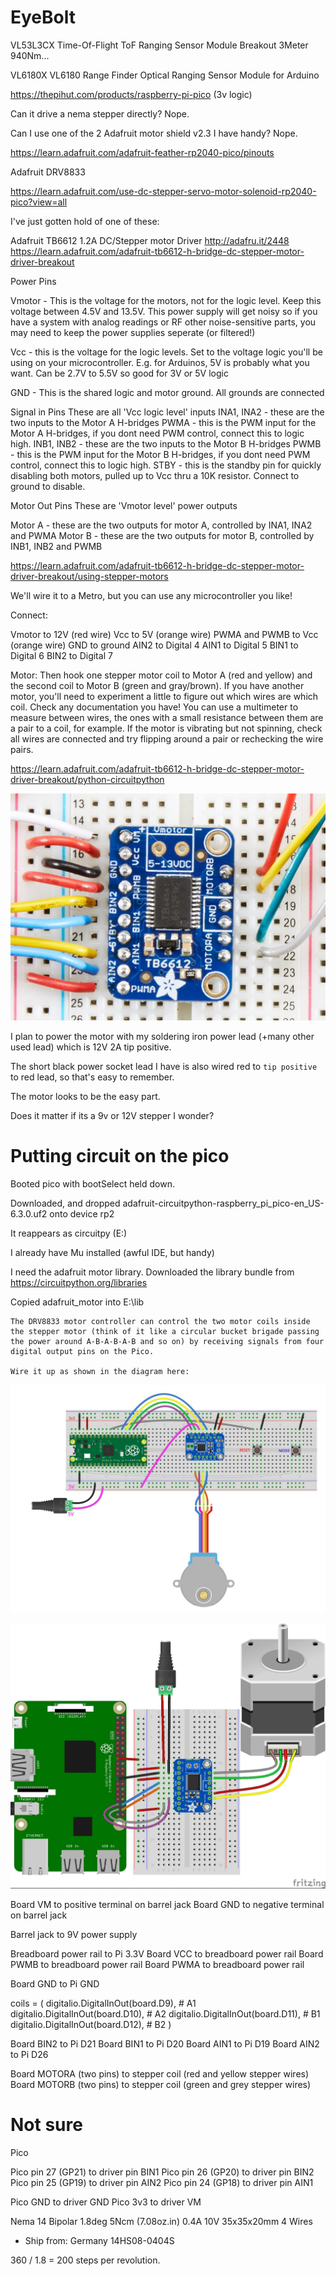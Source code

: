 # EyeBolt

VL53L3CX Time-Of-Flight ToF Ranging Sensor Module Breakout 3Meter 940Nm...

VL6180X VL6180 Range Finder Optical Ranging Sensor Module for Arduino

https://thepihut.com/products/raspberry-pi-pico (3v logic)

Can it drive a nema stepper directly? Nope.

Can I use one of the 2 Adafruit motor shield v2.3 I have handy? Nope.




https://learn.adafruit.com/adafruit-feather-rp2040-pico/pinouts

Adafruit DRV8833


https://learn.adafruit.com/use-dc-stepper-servo-motor-solenoid-rp2040-pico?view=all


I've just gotten hold of one of these:

Adafruit TB6612 1.2A DC/Stepper motor Driver
http://adafru.it/2448 https://learn.adafruit.com/adafruit-tb6612-h-bridge-dc-stepper-motor-driver-breakout

Power Pins

Vmotor - This is the voltage for the motors, not for the logic level. Keep this voltage between 4.5V and 13.5V. This power supply will get noisy so if you have a system with analog readings or RF other noise-sensitive parts, you may need to keep the power supplies seperate (or filtered!)

Vcc - this is the voltage for the logic levels. Set to the voltage logic you'll be using on your microcontroller. E.g. for Arduinos, 5V is probably what you want. Can be 2.7V to 5.5V so good for 3V or 5V logic

GND - This is the shared logic and motor ground. All grounds are connected

Signal in Pins
These are all 'Vcc logic level' inputs
INA1, INA2 - these are the two inputs to the Motor A H-bridges
PWMA - this is the PWM input for the Motor A H-bridges, if you dont need PWM control, connect this to logic high.
INB1, INB2 - these are the two inputs to the Motor B H-bridges
PWMB - this is the PWM input for the Motor B H-bridges, if you dont need PWM control, connect this to logic high.
STBY - this is the standby pin for quickly disabling both motors, pulled up to Vcc thru a 10K resistor. Connect to ground to disable.

Motor Out Pins
These are 'Vmotor level' power outputs

Motor A - these are the two outputs for motor A, controlled by INA1, INA2 and PWMA
Motor B - these are the two outputs for motor B, controlled by INB1, INB2 and PWMB

https://learn.adafruit.com/adafruit-tb6612-h-bridge-dc-stepper-motor-driver-breakout/using-stepper-motors

We'll wire it to a Metro, but you can use any microcontroller you like!

Connect:

Vmotor to 12V (red wire)
Vcc to 5V (orange wire)
PWMA and PWMB to Vcc (orange wire)
GND to ground
AIN2 to Digital 4
AIN1 to Digital 5
BIN1 to Digital 6
BIN2 to Digital 7


Motor: Then hook one stepper motor coil to Motor A (red and yellow) and the second coil to Motor B (green and gray/brown). If you have another motor, you'll need to experiment a little to figure out which wires are which coil. Check any documentation you have! You can use a multimeter to measure between wires, the ones with a small resistance between them are a pair to a coil, for example. If the motor is vibrating but not spinning, check all wires are connected and try flipping around a pair or rechecking the wire pairs.

https://learn.adafruit.com/adafruit-tb6612-h-bridge-dc-stepper-motor-driver-breakout/python-circuitpython

![Alt text](./readme_imgs/tb6612_wiring.png)

I plan to power the motor with my soldering iron power lead (+many other used lead) which is 12V 2A tip positive.

The short black power socket lead I have is also wired red to `tip positive` to red lead, so that's easy to remember.

The motor looks to be the easy part.

Does it matter if its a 9v or 12V stepper I wonder?

# Putting circuit on the pico #

Booted pico with bootSelect held down.

Downloaded, and dropped adafruit-circuitpython-raspberry_pi_pico-en_US-6.3.0.uf2 onto device rp2

It reappears as circuitpy (E:)

I already have Mu installed (awful IDE, but handy)

I need the adafruit motor library.
Downloaded the library bundle from https://circuitpython.org/libraries

Copied adafruit_motor into E:\lib


```
The DRV8833 motor controller can control the two motor coils inside the stepper motor (think of it like a circular bucket brigade passing the power around A-B-A-B-A-B and so on) by receiving signals from four digital output pins on the Pico.

Wire it up as shown in the diagram here:
```

![Alt text](./readme_imgs/robotics___cnc_pico_motor_party_rev1_1.jpg)


![Alt text](./readme_imgs/adafruit_products_TB6612_RasPi_stepper_bb.jpg)

Board VM to positive terminal on barrel jack
Board GND to negative terminal on barrel jack

Barrel jack to 9V power supply

Breadboard power rail to Pi 3.3V
Board VCC to breadboard power rail
Board PWMB to breadboard power rail
Board PWMA to breadboard power rail

Board GND to Pi GND

coils = (
    digitalio.DigitalInOut(board.D9),  # A1
    digitalio.DigitalInOut(board.D10),  # A2
    digitalio.DigitalInOut(board.D11),  # B1
    digitalio.DigitalInOut(board.D12),  # B2
)

Board BIN2 to Pi D21
Board BIN1 to Pi D20
Board AIN1 to Pi D19
Board AIN2 to Pi D26

Board MOTORA (two pins) to stepper coil (red and yellow stepper wires)
Board MOTORB (two pins) to stepper coil (green and grey stepper wires)


# Not sure #


Pico

Pico pin 27 (GP21)  to driver pin BIN1
Pico pin 26 (GP20) to driver pin BIN2
Pico pin 25 (GP19) to driver pin AIN2
Pico pin 24 (GP18) to driver pin AIN1

Pico GND to driver GND
Pico 3v3 to driver VM

Nema 14 Bipolar 1.8deg 5Ncm (7.08oz.in) 0.4A 10V 35x35x20mm 4 Wires
  - Ship from: Germany	14HS08-0404S

  360 / 1.8 = 200 steps per revolution.